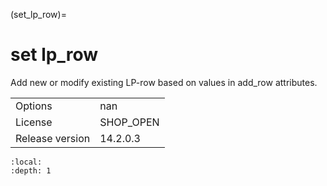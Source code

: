 (set_lp_row)=
# set lp_row
Add new or modify existing LP-row based on values in add_row attributes.

|   |   |
|---|---|
|Options|nan|
|License|SHOP_OPEN|
|Release version|14.2.0.3|

```{contents}
:local:
:depth: 1
```





